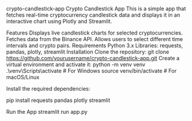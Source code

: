 crypto-candlestick-app
Crypto Candlestick App
This is a simple app that fetches real-time cryptocurrency candlestick data and displays it in an interactive chart using Plotly and Streamlit.

Features
Displays live candlestick charts for selected cryptocurrencies.
Fetches data from the Binance API.
Allows users to select different time intervals and crypto pairs.
Requirements
Python 3.x
Libraries: requests, pandas, plotly, streamlit
Installation
Clone the repository:
git clone https://github.com/yourusername/crypto-candlestick-app.git
Create a virtual environment and activate it: python -m venv venv .\venv\Scripts\activate # For Windows source venv/bin/activate # For macOS/Linux

Install the required dependencies:

pip install requests pandas plotly streamlit

Run the App streamlit run app.py
